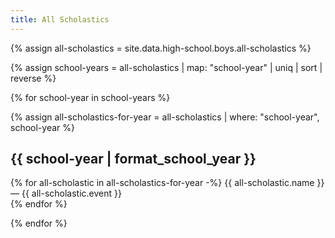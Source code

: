 ```yaml
---
title: All Scholastics
---
```


{% assign all-scholastics = site.data.high-school.boys.all-scholastics %}

{% assign school-years = all-scholastics | map: "school-year" | uniq | sort | reverse %}

{% for school-year in school-years %}

{% assign all-scholastics-for-year = all-scholastics | where: "school-year", school-year %}

## {{ school-year | format_school_year }}

{% for all-scholastic in all-scholastics-for-year -%}
  {{ all-scholastic.name }} &mdash; {{ all-scholastic.event }} <br>
{% endfor %}

{% endfor %}
